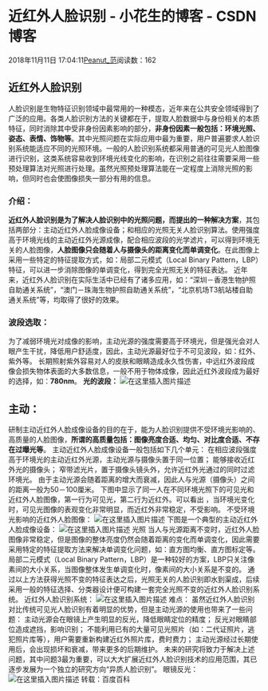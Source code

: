 
# 近红外人脸识别 - 小花生的博客 - CSDN博客


2018年11月11日 17:04:11[Peanut_范](https://me.csdn.net/u013841196)阅读数：162


## 近红外人脸识别
人脸识别是生物特征识别领域中最常用的一种模态，近年来在公共安全领域得到了广泛的应用。各类人脸识别方法的关键都在于，提取人脸数据中与身份相关的本质特征，同时消除其中受非身份因素影响的部分，**非身份因素一般包括：环境光照、姿态、表情、饰物等**。其中光照问题在实际应用中最为重要，用户普遍要求人脸识别系统能适应不同的光照环境。一般的人脸识别系统都采用普通的可见光人脸图像进行识别，这类系统容易收到环境光线变化的影响，在识别之前往往需要采用一些预处理算法对光照进行处理。虽然光照预处理算法能在一定程度上消除光照的影响，但同时也会使图像损失一部分有用的信息。
### 介绍：
**近红外人脸识别是为了解决人脸识别中的光照问题，而提出的一种解决方案**，其包括两部分：主动近红外人脸成像设备；和相应的光照无关人脸识别算法。使用强度高于环境光线的主动近红外光源成像，配合相应波段的光学滤片，可以得到环境无关的人脸图像，**人脸图像只会随着人与摄像头的距离变化而单调变化**。在此图像上采用一些特定的特征提取方式，如：局部二元模式（Local Binary Pattern，LBP）特征，可以进一步消除图像的单调变化，得到完全光照无关的特征表达。
近年来，近红外人脸识别在实际生活中已经有了诸多应用，如：“深圳－香港生物护照自助通关系统”，“澳门－珠海生物护照自助通关系统”，“北京机场T3航站楼自助通关系统”等，均取得了很好的效果。
### 波段选取：
为了减弱环境光对成像的影响，主动光源的强度需要高于环境光，但是强光会对人眼产生干扰，降低用户舒适度，因此，主动光源最好位于不可见波段，如：红外、紫外等。
长期照射紫外容易对人的皮肤和眼睛造成永久性伤害，中远红外波段成像会损失物体表面的大多数信息，一般不用于物体成像，因此近红外波段成为最好的选择，如：**780nm**。
**光的波段：**
![在这里插入图片描述](https://img-blog.csdnimg.cn/20181111165036528.png?x-oss-process=image/watermark,type_ZmFuZ3poZW5naGVpdGk,shadow_10,text_aHR0cHM6Ly9ibG9nLmNzZG4ubmV0L3UwMTM4NDExOTY=,size_16,color_FFFFFF,t_70)
## 主动：
研制主动近红外人脸成像设备的目的在于，能为人脸识别提供不受环境光影响的、高质量的人脸图像，**所谓的高质量包括：图像亮度合适、均匀、对比度合适、不存在过曝光等**。
主动近红外人脸成像设备一般包括如下几个单元：
在相应波段强度高于环境光的主动近红外光源，主动光源与摄像头置于同一位置；
能够接收近红外光的摄像头；
窄带滤光片，置于摄像头镜头外，允许近红外光通过的同时过滤环境光。
由于主动光源会随着距离的增大而衰减，因此人与光源（摄像头）之间的距离一般为50－100厘米。
下图中显示了同一人在不同环境光照下的可见光和近红外人脸图像，第一行为可见光，第二行为近红外。可以看出 ，当环境光变化时，可见光图像的表观变化非常明显，而近红外非常稳定，不受影响。
不受环境光影响的近红外人脸图像：
![在这里插入图片描述](https://img-blog.csdnimg.cn/20181111165130263.png?x-oss-process=image/watermark,type_ZmFuZ3poZW5naGVpdGk,shadow_10,text_aHR0cHM6Ly9ibG9nLmNzZG4ubmV0L3UwMTM4NDExOTY=,size_16,color_FFFFFF,t_70)
下图是一个典型的主动近红外人脸成像设备：
![在这里插入图片描述](https://img-blog.csdnimg.cn/2018111116520270.png?x-oss-process=image/watermark,type_ZmFuZ3poZW5naGVpdGk,shadow_10,text_aHR0cHM6Ly9ibG9nLmNzZG4ubmV0L3UwMTM4NDExOTY=,size_16,color_FFFFFF,t_70)
光照
当人与光源距离不变时，近红外人脸图像非常稳定，但是图像的整体亮度仍然会随着距离的变化而单调变化，因此需要采用特定的特征提取方法来解决单调变化问题，如：直方图均衡、直方图标定等。局部二元模式（Local Binary Pattern，LBP）是一种较好的方案，LBP只关注像素间的大小关系，当图像整体发生单调变化时，像素间的大小关系是不变的。
通过以上方法获得光照不变的特征表达之后，光照无关的人脸识别即水到渠成，后续采用一般的特征选择、分类器设计便可构建一套完全光照不变的近红外人脸识别系统。
近红外人脸识别系统：
![在这里插入图片描述](https://img-blog.csdnimg.cn/20181111165314103.png?x-oss-process=image/watermark,type_ZmFuZ3poZW5naGVpdGk,shadow_10,text_aHR0cHM6Ly9ibG9nLmNzZG4ubmV0L3UwMTM4NDExOTY=,size_16,color_FFFFFF,t_70)
难点：
虽然近红外人脸识别对比传统可见光人脸识别有着明显的优势，但是主动光源的使用也带来了一些问题：
主动光源会在眼镜上产生明显的反光，降低眼睛定位的精度；
反光对眼睛部位造成遮挡，影响识别；
不能利用已有的大量可见光照片（如：二代证照片，逃犯照片库等），用户需要重新构建近红外照片库，费时费力；
主动光源经过长期使用后，会出现损坏和衰减，带来更多的后期维护。
未来的研究将致力于解决上述问题，其中问题3最为重要，可以大大扩展近红外人脸识别技术的应用范围，其已逐步发展为一个独立的研究方向“异质人脸识别”。
眼镜反光：
![在这里插入图片描述](https://img-blog.csdnimg.cn/20181111165437580.png?x-oss-process=image/watermark,type_ZmFuZ3poZW5naGVpdGk,shadow_10,text_aHR0cHM6Ly9ibG9nLmNzZG4ubmV0L3UwMTM4NDExOTY=,size_16,color_FFFFFF,t_70)
转载：百度百科


